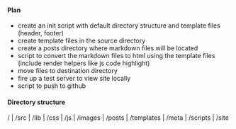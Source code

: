 #### Plan
- create an init script with default directory structure and template files (header, footer)
- create template files in the source directory
- create a posts directory where markdown files will be located
- script to convert the markdown files to html using the template files (include render helpers like js code highlight)
- move files to destination directory
- fire up a test server to view site locally
- script to push to github

#### Directory structure

  /
  | /src
    | /lib
      | /css
      | /js
      | /images
    | /posts
    | /templates
    | /meta
  | /scripts
  | /site
